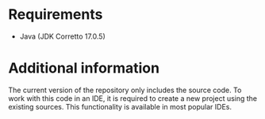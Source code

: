 # Requirements
- Java (JDK Corretto 17.0.5)


# Additional information
The current version of the repository only includes the source code. To work with this code in an IDE, it is required to create a new project using the existing sources. This functionality is available in most popular IDEs.